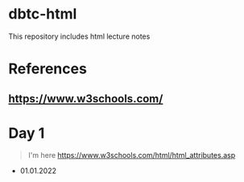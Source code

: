 # dbtc-html
This repository includes html lecture notes

# References
## https://www.w3schools.com/

# Day 1
> I'm here https://www.w3schools.com/html/html_attributes.asp
- 01.01.2022